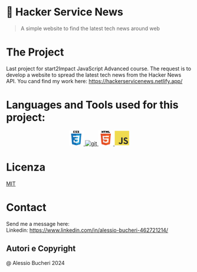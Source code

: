 # 🚀 Hacker Service News
> A simple website to find the latest tech news around web

# The Project
Last project for start2Impact JavaScript Advanced course. The request is to develop a website to spread the latest tech news from the Hacker News API.
You cand find my work here: 
https://hackerservicenews.netlify.app/

# Languages and Tools used for this project:
<p align="center"> <a href="https://www.w3schools.com/css/" target="_blank" rel="noreferrer"> <img src="https://raw.githubusercontent.com/devicons/devicon/master/icons/css3/css3-original-wordmark.svg" alt="css3" width="40" height="40"/> </a> <a href="https://git-scm.com/" target="_blank" rel="noreferrer"> <img src="https://www.vectorlogo.zone/logos/git-scm/git-scm-icon.svg" alt="git" width="40" height="40"/> </a> <a href="https://www.w3.org/html/" target="_blank" rel="noreferrer"> <img src="https://raw.githubusercontent.com/devicons/devicon/master/icons/html5/html5-original-wordmark.svg" alt="html5" width="40" height="40"/> </a> <a href="https://developer.mozilla.org/en-US/docs/Web/JavaScript" target="_blank" rel="noreferrer"> <img src="https://raw.githubusercontent.com/devicons/devicon/master/icons/javascript/javascript-original.svg" alt="javascript" width="40" height="40"/> </a> </p>

# Licenza
[MIT](https://choosealicense.com/licenses/mit/)

# Contact
Send me a message here: </br>
Linkedin: https://www.linkedin.com/in/alessio-bucheri-462721214/

## Autori e Copyright
@ Alessio Bucheri 2024